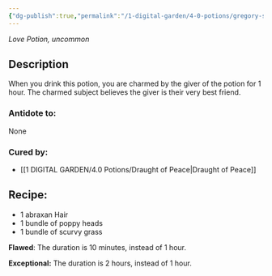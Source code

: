 ```yaml
---
{"dg-publish":true,"permalink":"/1-digital-garden/4-0-potions/gregory-s-unctuous-unction-love/","tags":["potion","love","uncommon"]}
---
```


*Love Potion, uncommon* 

## Description

When you drink this potion, you are charmed by the giver of the potion for 1 hour. The charmed subject believes the giver is their very best friend.

### Antidote to: 
None

### Cured by:
- [[1 DIGITAL GARDEN/4.0 Potions/Draught of Peace\|Draught of Peace]]

## Recipe:

- 1 abraxan Hair
- 1 bundle of poppy heads
- 1 bundle of scurvy grass

**Flawed**:
The duration is 10 minutes, instead of 1 hour.

**Exceptional:** 
The duration is 2 hours, instead of 1 hour.